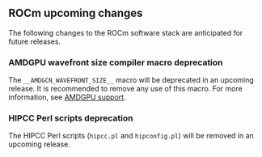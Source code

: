 ## ROCm upcoming changes

The following changes to the ROCm software stack are anticipated for future releases.

### AMDGPU wavefront size compiler macro deprecation

The `__AMDGCN_WAVEFRONT_SIZE__` macro will be deprecated in an upcoming
release. It is recommended to remove any use of this macro. For more information, see [AMDGPU
support](https://rocm.docs.amd.com/projects/llvm-project/en/docs-6.3.2/LLVM/clang/html/AMDGPUSupport.html).

### HIPCC Perl scripts deprecation

The HIPCC Perl scripts (`hipcc.pl` and `hipconfig.pl`) will be removed in an upcoming release.